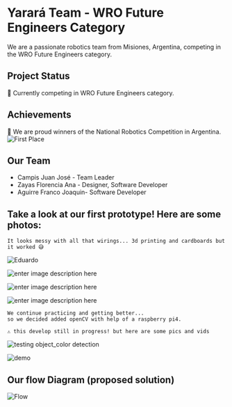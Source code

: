 # Yarará Team - WRO Future Engineers Category

We are a passionate robotics team from Misiones, Argentina, competing in the WRO Future Engineers category.

## Project Status

🤖 Currently competing in WRO Future Engineers category.

## Achievements

🥇 We are proud winners of the National Robotics Competition in Argentina.
![First Place](https://github.com/ZayasAnaFlorencia/YararaTeam_WRO_2023/blob/main/photos%20%26%20videos/Foto_1.jpg)

## Our Team

- Campis Juan José - Team Leader
- Zayas Florencia Ana - Designer, Software Developer
- Aguirre Franco Joaquin- Software Developer

## Take a look at our first prototype! Here are some photos:

    It looks messy with all that wirings... 3d printing and cardboards but it worked 😅

![Eduardo](https://github.com/ZayasAnaFlorencia/YararaTeam_WRO_2023/blob/main/photos%20%26%20videos/test1.jpeg)

![enter image description here](https://github.com/ZayasAnaFlorencia/YararaTeam_WRO_2023/blob/main/photos%20%26%20videos/test2.jpeg)

![enter image description here](https://github.com/ZayasAnaFlorencia/YararaTeam_WRO_2023/blob/main/photos%20%26%20videos/test3.jpeg)

![enter image description here](https://github.com/ZayasAnaFlorencia/YararaTeam_WRO_2023/blob/main/photos%20%26%20videos/test4.jpeg)

    We continue practicing and getting better... 
    so we decided added openCV with help of a raspberry pi4.
    
    ⚠️ this develop still in progress! but here are some pics and vids

![testing object_color detection](https://github.com/ZayasAnaFlorencia/YararaTeam_WRO_2023/blob/main/photos%20%26%20videos/test5.jpeg)

![demo](https://github.com/ZayasAnaFlorencia/YararaTeam_WRO_2023/blob/main/photos%20%26%20videos/videos%20of%20our%20first%20prototype/demo.gif)

## Our flow Diagram (proposed solution)
![Flow](https://github.com/ZayasAnaFlorencia/YararaTeam_WRO_2023/blob/main/photos%20%26%20videos/Solucion%202.png)
